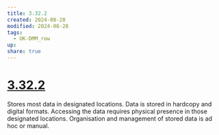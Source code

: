 ```yaml
---
title: 3.32.2
created: 2024-08-28
modified: 2024-08-28
tags:
  - UK-DMM_row
up: 
share: true
---
```

# [3.32.2](3.32.2.md)

Stores most data in designated locations. Data is stored in hardcopy and digital formats. Accessing the data requires physical presence in those designated locations. Organisation and management of stored data is ad hoc or manual.
